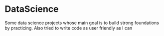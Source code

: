 # DataScience
Some data science projects whose main goal is to build strong foundations by practicing. Also tried to write code as user friendly as I can
